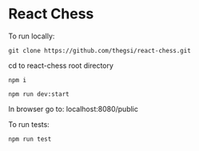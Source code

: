 # React Chess

To run locally:
```
git clone https://github.com/thegsi/react-chess.git
```
cd to react-chess root directory
```
npm i

npm run dev:start
```

In browser go to:
localhost:8080/public

To run tests:

```
npm run test
```
